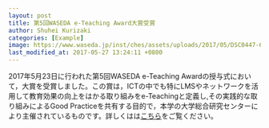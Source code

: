 ```yaml
---
layout: post
title: 第5回WASEDA e-Teaching Award大賞受賞
author: Shuhei Kurizaki
categories: [Example]
image: https://www.waseda.jp/inst/ches/assets/uploads/2017/05/DSC0447-610x407.jpg
last_modified_at: 2017-05-27 13:24:11 +0800
---
```


2017年5月23日に行われた第5回WASEDA e-Teaching Awardの授与式において，大賞を受賞しました。この賞は，ICTの中でも特にLMSやネットワークを活用して教育効果の向上をはかる取り組みをe-Teachingと定義し,その実践的な取り組みによるGood Practiceを共有する目的で，本学の大学総合研究センターにより主催されているものです。詳しくはは[こちら](https://www.waseda.jp/inst/ches/assets/uploads/2019/05/2016e-TA_06_kurisaki.pdf)をご覧ください。
